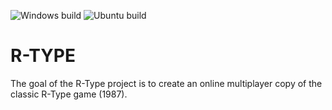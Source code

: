 ![Windows build](https://github.com/MaelTeyssedre/R-TYPE/actions/workflows/R-TYPE_Windows.yml/badge.svg)
![Ubuntu build](https://github.com/MaelTeyssedre/R-TYPE/actions/workflows/R-TYPE_Ubuntu.yml/badge.svg)

# R-TYPE

The goal of the R-Type project is to create an online multiplayer
   copy of the classic R-Type game (1987).
